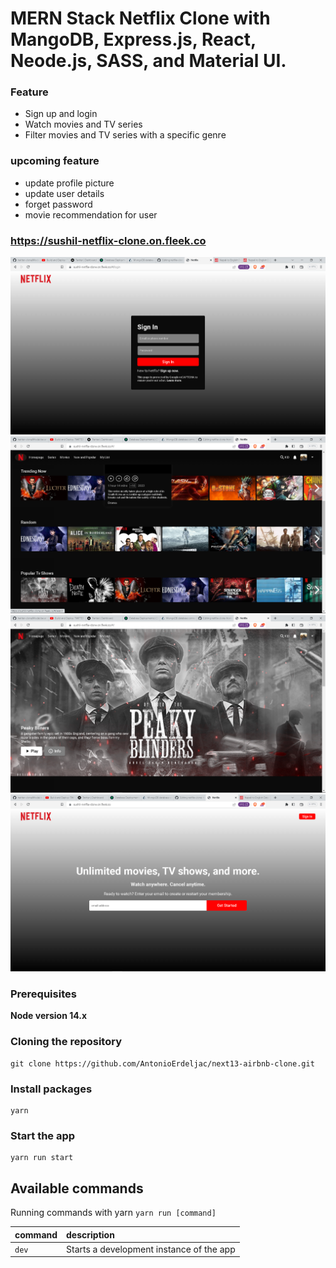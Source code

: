 # MERN Stack Netflix Clone with MangoDB, Express.js, React, Neode.js, SASS, and Material UI.

### Feature

- Sign up and login
- Watch movies and TV series
- Filter movies and TV series with a specific genre

### upcoming feature

- update profile picture
- update user details
- forget password
- movie recommendation for user

### https://sushil-netflix-clone.on.fleek.co

![Screenshot](netflix-login.png)
![Screenshot](netflix-main.png)
![Screenshot](netflix-main2.png)
![Screenshot](netflix-signup.png)

### Prerequisites

**Node version 14.x**

### Cloning the repository

```shell
git clone https://github.com/AntonioErdeljac/next13-airbnb-clone.git
```

### Install packages

```shell
yarn 
```

### Start the app

```shell
yarn run start
```

## Available commands

Running commands with yarn `yarn run [command]`

| command         | description                              |
| :-------------- | :--------------------------------------- |
| `dev`           | Starts a development instance of the app |
